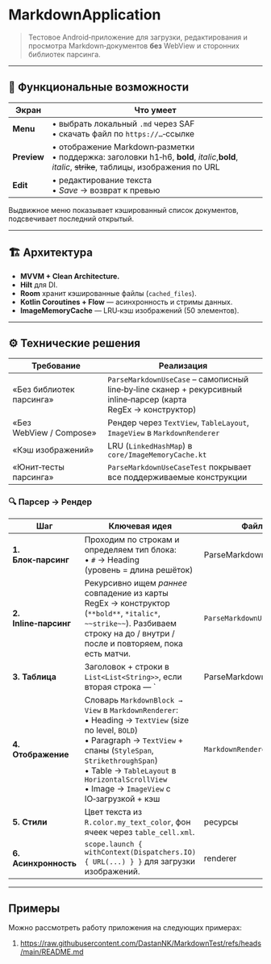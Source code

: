 # MarkdownApplication

> Тестовое Android‑приложение для загрузки, редактирования и просмотра Markdown‑документов **без** WebView и сторонних библиотек парсинга.

---

## 📱 Функциональные возможности

| Экран       | Что умеет                                                                                                                              |
| ----------- | -------------------------------------------------------------------------------------------------------------------------------------- |
| **Menu**  | • выбрать локальный `.md` через SAF  <br>• скачать файл по `https://…`‑ссылке                                                          |
| **Preview** | • отображение Markdown‑разметки <br>• поддержка: заголовки h1‑h6, **bold**, *italic*,__bold__, _italic_, ~~strike~~, таблицы, изображения по URL |
| **Edit**    | • редактирование текста <br>• *Save* → возврат к превью <br>                                       |

Выдвижное меню показывает кэшированный список документов, подсвечивает последний открытый.

---

## 🏗️ Архитектура

* **MVVM + Clean Architecture.**
* **Hilt** для DI.
* **Room** хранит кэшированные файлы (`cached_files`).
* **Kotlin Coroutines + Flow** — асинхронность и стримы данных.
* **ImageMemoryCache** — LRU‑кэш изображений (50 элементов).

---

## ⚙️ Технические решения

| Требование               | Реализация                                                                                                      |
| ------------------------ | --------------------------------------------------------------------------------------------------------------- |
| «Без библиотек парсинга» | `ParseMarkdownUseCase` – самописный line‑by‑line сканер + рекурсивный inline‑парсер (карта RegEx → конструктор) |
| «Без WebView / Compose»  | Рендер через `TextView`, `TableLayout`, `ImageView` в `MarkdownRenderer`                                        |
| «Кэш изображений»        | LRU (`LinkedHashMap`) в `core/ImageMemoryCache.kt`                                                              |
| «Юнит‑тесты парсинга»    | `ParseMarkdownUseCaseTest` покрывает все поддерживаемые конструкции                                             |

### 🔍 Парсер → Рендер

| Шаг                   | Ключевая идея                                                                                                                                                                                                                                                                      | Файл                                                                                 |  
| --------------------- | ---------------------------------------------------------------------------------------------------------------------------------------------------------------------------------------------------------------------------------------------------------------------------------- | ------------------------------------------------------------------------------------ |
| **1. Блок‑парсинг**   | Проходим по строкам и определяем тип блока:<br>• `#` → Heading (уровень = длина решёток)<br>                                                                                                                                                                                   | ParseMarkdownUseCase| 
| **2. Inline‑парсинг** | Рекурсивно ищем *раннее* совпадение из карты RegEx → конструктор (`**bold**`, `*italic*`, `~~strike~~`). Разбиваем строку на до / внутри / после и повторяем, пока есть матчи.                                                                                                     | `ParseMarkdownUseCase`                                                               |                     
| **3. Таблица**        | Заголовок + строки в `List<List<String>>`, если вторая строка — \`                                                                                                                                                                                                                 | ParseMarkdownUseCase                                                                                 | 
| **4. Отображение**    | Словарь `MarkdownBlock → View` в `MarkdownRenderer`:<br>• Heading → `TextView` (size по level, `BOLD`) <br>• Paragraph → `TextView` + спаны (`StyleSpan`, `StrikethroughSpan`) <br>• Table → `TableLayout` в `HorizontalScrollView` <br>• Image → `ImageView` с IO‑загрузкой + кэш | `MarkdownRenderer`                                                                   |                       
| **5. Стили**          | Цвет текста из `R.color.my_text_color`, фон ячеек через `table_cell.xml`.                                                                                                                                                                                                          | ресурсы                                                                              |                       
| **6. Асинхронность**  | `scope.launch { withContext(Dispatchers.IO) { URL(...) } }` для загрузки изображений.                                                                                                                                                                                              | renderer                                                                             |                       

---
## Примеры
Можно рассмотреть работу приложения на следующих примерах:
1. https://raw.githubusercontent.com/DastanNK/MarkdownTest/refs/heads/main/README.md
